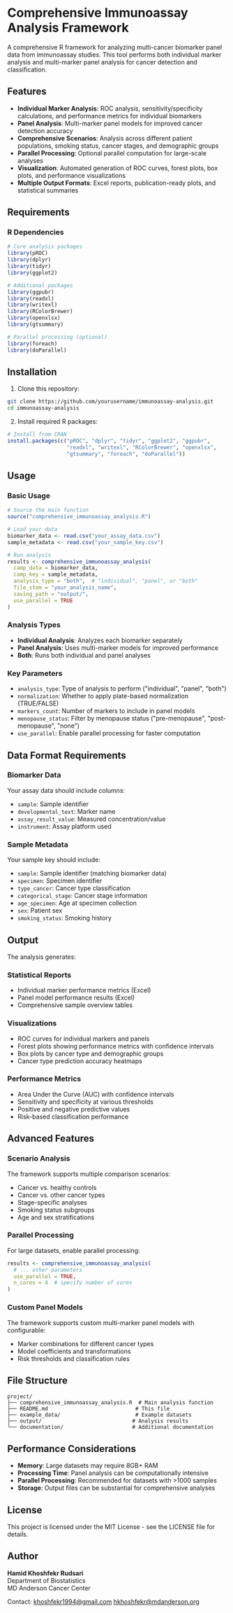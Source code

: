 # Comprehensive Immunoassay Analysis Framework

A comprehensive R framework for analyzing multi-cancer biomarker panel data from immunoassay studies. This tool performs both individual marker analysis and multi-marker panel analysis for cancer detection and classification.

## Features

- **Individual Marker Analysis**: ROC analysis, sensitivity/specificity calculations, and performance metrics for individual biomarkers
- **Panel Analysis**: Multi-marker panel models for improved cancer detection accuracy
- **Comprehensive Scenarios**: Analysis across different patient populations, smoking status, cancer stages, and demographic groups
- **Parallel Processing**: Optional parallel computation for large-scale analyses
- **Visualization**: Automated generation of ROC curves, forest plots, box plots, and performance visualizations
- **Multiple Output Formats**: Excel reports, publication-ready plots, and statistical summaries

## Requirements

### R Dependencies
```r
# Core analysis packages
library(pROC)
library(dplyr)
library(tidyr)
library(ggplot2)

# Additional packages
library(ggpubr)
library(readxl)
library(writexl)
library(RColorBrewer)
library(openxlsx)
library(gtsummary)

# Parallel processing (optional)
library(foreach)
library(doParallel)
```

## Installation

1. Clone this repository:
```bash
git clone https://github.com/yourusername/immunoassay-analysis.git
cd immunoassay-analysis
```

2. Install required R packages:
```r
# Install from CRAN
install.packages(c("pROC", "dplyr", "tidyr", "ggplot2", "ggpubr", 
                   "readxl", "writexl", "RColorBrewer", "openxlsx", 
                   "gtsummary", "foreach", "doParallel"))
```

## Usage

### Basic Usage

```r
# Source the main function
source("comprehensive_immunoassay_analysis.R")

# Load your data
biomarker_data <- read.csv("your_assay_data.csv")
sample_metadata <- read.csv("your_sample_key.csv")

# Run analysis
results <- comprehensive_immunoassay_analysis(
  camp_data = biomarker_data,
  camp_key = sample_metadata,
  analysis_type = "both",  # "individual", "panel", or "both"
  file_stem = "your_analysis_name",
  saving_path = "output/",
  use_parallel = TRUE
)
```

### Analysis Types

- **Individual Analysis**: Analyzes each biomarker separately
- **Panel Analysis**: Uses multi-marker models for improved performance
- **Both**: Runs both individual and panel analyses

### Key Parameters

- `analysis_type`: Type of analysis to perform ("individual", "panel", "both")
- `normalization`: Whether to apply plate-based normalization (TRUE/FALSE)
- `markers_count`: Number of markers to include in panel models
- `menopause_status`: Filter by menopause status ("pre-menopause", "post-menopause", "none")
- `use_parallel`: Enable parallel processing for faster computation

## Data Format Requirements

### Biomarker Data
Your assay data should include columns:
- `sample`: Sample identifier
- `developmental_text`: Marker name
- `assay_result_value`: Measured concentration/value
- `instrument`: Assay platform used

### Sample Metadata
Your sample key should include:
- `sample`: Sample identifier (matching biomarker data)
- `specimen`: Specimen identifier
- `type_cancer`: Cancer type classification
- `categorical_stage`: Cancer stage information
- `age_specimen`: Age at specimen collection
- `sex`: Patient sex
- `smoking_status`: Smoking history

## Output

The analysis generates:

### Statistical Reports
- Individual marker performance metrics (Excel)
- Panel model performance results (Excel)
- Comprehensive sample overview tables

### Visualizations
- ROC curves for individual markers and panels
- Forest plots showing performance metrics with confidence intervals
- Box plots by cancer type and demographic groups
- Cancer type prediction accuracy heatmaps

### Performance Metrics
- Area Under the Curve (AUC) with confidence intervals
- Sensitivity and specificity at various thresholds
- Positive and negative predictive values
- Risk-based classification performance

## Advanced Features

### Scenario Analysis
The framework supports multiple comparison scenarios:
- Cancer vs. healthy controls
- Cancer vs. other cancer types
- Stage-specific analyses
- Smoking status subgroups
- Age and sex stratifications

### Parallel Processing
For large datasets, enable parallel processing:
```r
results <- comprehensive_immunoassay_analysis(
  # ... other parameters
  use_parallel = TRUE,
  n_cores = 4  # specify number of cores
)
```

### Custom Panel Models
The framework supports custom multi-marker panel models with configurable:
- Marker combinations for different cancer types
- Model coefficients and transformations
- Risk thresholds and classification rules

## File Structure

```
project/
├── comprehensive_immunoassay_analysis.R  # Main analysis function
├── README.md                            # This file
├── example_data/                        # Example datasets
├── output/                             # Analysis results
└── documentation/                      # Additional documentation
```

## Performance Considerations

- **Memory**: Large datasets may require 8GB+ RAM
- **Processing Time**: Panel analysis can be computationally intensive
- **Parallel Processing**: Recommended for datasets with >1000 samples
- **Storage**: Output files can be substantial for comprehensive analyses

## License

This project is licensed under the MIT License - see the LICENSE file for details.

## Author

**Hamid Khoshfekr Rudsari**  
Department of Biostatistics  
MD Anderson Cancer Center

Contact:
khoshfekr1994@gmail.com
hkhoshfekr@mdanderson.org
